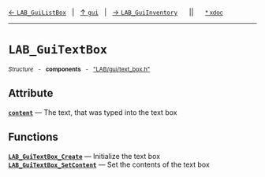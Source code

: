 [&#8592; `LAB_GuiListBox`](LAB--gui--lab_guilistbox.md)&nbsp;&nbsp;&nbsp;|&nbsp;&nbsp;&nbsp;[&#8593; `gui`](LAB--gui.md)&nbsp;&nbsp;&nbsp;|&nbsp;&nbsp;&nbsp;[&#8594; `LAB_GuiInventory`](LAB--gui--lab_guiinventory.md)&nbsp;&nbsp;&nbsp;&nbsp;&nbsp;&nbsp;||&nbsp;&nbsp;&nbsp;&nbsp;&nbsp;&nbsp;<small>[\* xdoc](../xdoc/LAB/gui.xmd#L307)</small>
***

# `LAB_GuiTextBox`
<small>*Structure* &nbsp; - &nbsp; **components** &nbsp; - &nbsp; ["LAB/gui/text_box.h"](../include/LAB/gui/text_box.h)</small>  
## Attribute
**[`content`](LAB--gui--lab_guitextbox--content.md)** &#8213; The text, that was typed into the text box  
## Functions
**[`LAB_GuiTextBox_Create`](LAB--gui--lab_guitextbox--lab_guitextbox_create.md)** &#8213; Initialize the text box  
**[`LAB_GuiTextBox_SetContent`](LAB--gui--lab_guitextbox--lab_guitextbox_setcontent.md)** &#8213; Set the contents of the text box  
